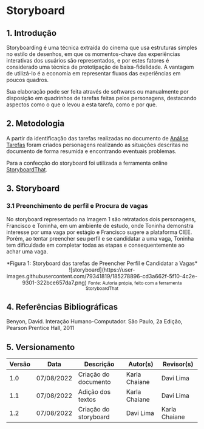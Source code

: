 # Storyboard

## 1. Introdução
Storyboarding é uma técnica extraída do cinema que usa estruturas simples no estilo de desenhos, em que os momentos-chave das experiências interativas dos usuários são representados, e por estes fatores é considerado uma técnica de prototipação de baixa-fidelidade. A vantagem de utilizá-lo é a economia em representar fluxos das experiências em poucos quadros.

Sua elaboração pode ser feita através de softwares ou manualmente por disposição em quadrinhos de tarefas feitas pelos personagens, destacando aspectos como o que o levou a esta tarefa, como e por que.

## 2. Metodologia
A partir da identificação das tarefas realizadas no documento de [Análise Tarefas](../../analise_requisitos/analise_tarefas_hta.md) foram criados personagens realizando as situações descritas no documento de forma resumida e encontrando eventuais problemas.

Para a confecção do storyboard foi utilizada a ferramenta online [StoryboardThat](https://www.storyboardthat.com).

## 3. Storyboard

### 3.1 Preenchimento de perfil e Procura de vagas
No storyboard representado na Imagem 1 são retratados dois personagens, Francisco e Toninha, em um ambiente de estudo, onde Toninha demonstra interesse por uma vaga por estágio e Francisco sugere a plataforma CIEE. Porém, ao tentar preencher seu perfil e se candidatar a uma vaga, Toninha tem dificuldade em completar todas as etapas e consequentemente ao achar uma vaga.

<center>*Figura 1: Storyboard das tarefas de Preencher Perfil e Candidatar a Vagas*
![storyboard](https://user-images.githubusercontent.com/79341819/185278896-cd3a662f-5f10-4c2e-9301-322bce657da7.png)  
<small>Fonte: Autoria própia, feito com a ferramenta StoryboardThat</small></center>

## 4. Referências Bibliográficas
Benyon, David. Interação Humano-Computador. São Paulo, 2a Edição, Pearson Prentice Hall, 2011

## 5. Versionamento
|Versão	| Data	| Descrição |	Autor(s)	| Revisor(s)|
|--------|----|-----------|-------|---------|
| 1.0 |	07/08/2022	| Criação do documento | Karla Chaiane | Davi Lima |
| 1.1 |	07/08/2022	| Adição dos textos | Karla Chaiane | Davi Lima |
| 1.2 |	07/08/2022	| Criação do storyboard | Davi Lima | Karla Chaiane |

